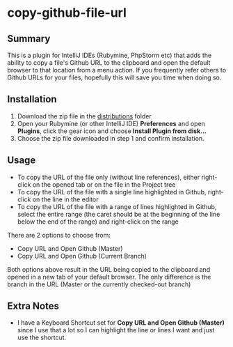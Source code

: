 # copy-github-file-url

## Summary

This is a plugin for IntelliJ IDEs (Rubymine, PhpStorm etc) that adds the ability to 
copy a file's Github URL to the clipboard and open the default browser to that 
location from a menu action. If you frequently refer others to Github URLs for your files,
hopefully this will save you time when doing so.

## Installation

1. Download the zip file in the [distributions](https://github.com/pdennis-amt/copy-github-file-url/tree/master/build/distributions) folder
2. Open your Rubymine (or other IntelliJ IDE) **Preferences** and open **Plugins**, click the gear icon and choose **Install Plugin from disk...**
3. Choose the zip file downloaded in step 1 and confirm installation.

## Usage

- To copy the URL of the file only (without line references), either right-click on the opened tab or on the file in the Project tree
- To copy the URL of the file with a single line highlighted in Github, right-click on the line in the editor 
- To copy the URL of the file with a range of lines highlighted in Github, select the entire range (the caret should be at the beginning of the line below the end of the range) and right-click on the range

There are 2 options to choose from:
 - Copy URL and Open Github (Master)
 - Copy URL and Open Github (Current Branch)

Both options above result in the URL being copied to the clipboard and opened in a new
tab of your default browser.  The only difference is the branch in the URL (Master or the currently checked-out branch)

## Extra Notes
 - I have a Keyboard Shortcut set for **Copy URL and Open Github (Master)** since I use that a lot so I can highlight the line or lines I want and just use the shortcut.  